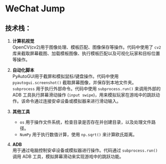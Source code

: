 # WeChat Jump

## 技术栈：
1. **计算机视觉**  
   OpenCV(cv2)用于图像处理、模板匹配、图像保存等操作。代码中使用了 `cv2` 库来截取屏幕截图、加载模板图像、执行模板匹配以及可视化玩家和目标位置等操作。

2. **自动化脚本**  
   PyAutoGUI用于截屏和模拟鼠标/键盘操作。代码中使用 `pyautogui.screenshot()` 截取屏幕图像，并保存到本地文件夹。  
   `subprocess` 用于执行外部命令。代码中使用 `subprocess.run()` 来调用外部的 ADB 工具执行屏幕滑动操作 (`input swipe`)，用来模拟玩家在游戏中的跳跃动作。该命令通过连接安卓设备或模拟器来进行滑动输入。

3. **其他工具**  
   - `os` 用于操作文件系统，检查目录是否存在并创建目录，以及处理文件路径。  
   - `NumPy` 用于执行数值计算，使用 `np.sqrt()` 来计算欧氏距离。

4. **ADB**  
   用于通过电脑控制安卓设备或模拟器进行操作。代码通过 `subprocess.run()` 调用 ADB 工具，模拟屏幕滑动来实现游戏中的跳跃功能。
